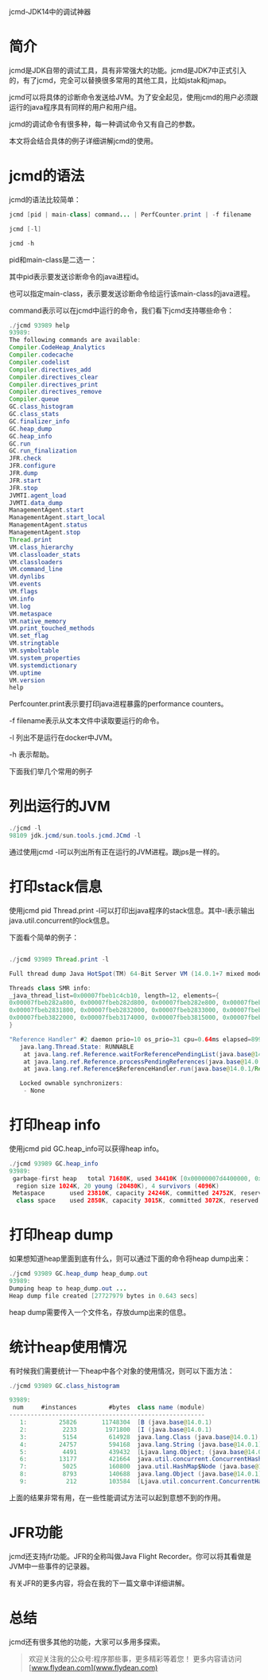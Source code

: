 jcmd-JDK14中的调试神器

# 简介

jcmd是JDK自带的调试工具，具有非常强大的功能。jcmd是JDK7中正式引入的，有了jcmd，完全可以替换很多常用的其他工具，比如jstak和jmap。

jcmd可以将具体的诊断命令发送给JVM。为了安全起见，使用jcmd的用户必须跟运行的java程序具有同样的用户和用户组。

jcmd的调试命令有很多种，每一种调试命令又有自己的参数。

本文将会结合具体的例子详细讲解jcmd的使用。

# jcmd的语法

jcmd的语法比较简单：

~~~java
jcmd [pid | main-class] command... | PerfCounter.print | -f filename

jcmd [-l]

jcmd -h
~~~

pid和main-class是二选一：

其中pid表示要发送诊断命令的java进程id。

也可以指定main-class，表示要发送诊断命令给运行该main-class的java进程。

command表示可以在jcmd中运行的命令，我们看下jcmd支持哪些命令：

~~~java
./jcmd 93989 help
93989:
The following commands are available:
Compiler.CodeHeap_Analytics
Compiler.codecache
Compiler.codelist
Compiler.directives_add
Compiler.directives_clear
Compiler.directives_print
Compiler.directives_remove
Compiler.queue
GC.class_histogram
GC.class_stats
GC.finalizer_info
GC.heap_dump
GC.heap_info
GC.run
GC.run_finalization
JFR.check
JFR.configure
JFR.dump
JFR.start
JFR.stop
JVMTI.agent_load
JVMTI.data_dump
ManagementAgent.start
ManagementAgent.start_local
ManagementAgent.status
ManagementAgent.stop
Thread.print
VM.class_hierarchy
VM.classloader_stats
VM.classloaders
VM.command_line
VM.dynlibs
VM.events
VM.flags
VM.info
VM.log
VM.metaspace
VM.native_memory
VM.print_touched_methods
VM.set_flag
VM.stringtable
VM.symboltable
VM.system_properties
VM.systemdictionary
VM.uptime
VM.version
help
~~~

Perfcounter.print表示要打印java进程暴露的performance counters。

-f filename表示从文本文件中读取要运行的命令。

-l 列出不是运行在docker中JVM。

-h 表示帮助。

下面我们举几个常用的例子

# 列出运行的JVM 

~~~java
./jcmd -l
98109 jdk.jcmd/sun.tools.jcmd.JCmd -l
~~~

通过使用jcmd -l可以列出所有正在运行的JVM进程。跟jps是一样的。

# 打印stack信息

使用jcmd pid Thread.print -l可以打印出java程序的stack信息。其中-l表示输出java.util.concurrent的lock信息。

下面看个简单的例子：

~~~java

./jcmd 93989 Thread.print -l

Full thread dump Java HotSpot(TM) 64-Bit Server VM (14.0.1+7 mixed mode, sharing):

Threads class SMR info:
_java_thread_list=0x00007fbeb1c4cb10, length=12, elements={
0x00007fbeb282a800, 0x00007fbeb282d800, 0x00007fbeb282e800, 0x00007fbeb2830800,
0x00007fbeb2831800, 0x00007fbeb2832000, 0x00007fbeb2833000, 0x00007fbeb3831000,
0x00007fbeb3822000, 0x00007fbeb3174000, 0x00007fbeb3815000, 0x00007fbeb226f800
}

"Reference Handler" #2 daemon prio=10 os_prio=31 cpu=0.64ms elapsed=8996.59s tid=0x00007fbeb282a800 nid=0x4703 waiting on condition  [0x000070000440d000]
   java.lang.Thread.State: RUNNABLE
	at java.lang.ref.Reference.waitForReferencePendingList(java.base@14.0.1/Native Method)
	at java.lang.ref.Reference.processPendingReferences(java.base@14.0.1/Reference.java:241)
	at java.lang.ref.Reference$ReferenceHandler.run(java.base@14.0.1/Reference.java:213)

   Locked ownable synchronizers:
	- None
~~~

# 打印heap info

使用jcmd pid GC.heap_info可以获得heap info。

~~~java
./jcmd 93989 GC.heap_info
93989:
 garbage-first heap   total 71680K, used 34410K [0x00000007d4400000, 0x0000000800000000)
  region size 1024K, 20 young (20480K), 4 survivors (4096K)
 Metaspace       used 23810K, capacity 24246K, committed 24752K, reserved 1071104K
  class space    used 2850K, capacity 3015K, committed 3072K, reserved 1048576K

~~~

# 打印heap dump

如果想知道heap里面到底有什么，则可以通过下面的命令将heap dump出来：

~~~java
./jcmd 93989 GC.heap_dump heap_dump.out
93989:
Dumping heap to heap_dump.out ...
Heap dump file created [27727979 bytes in 0.643 secs]
~~~

heap dump需要传入一个文件名，存放dump出来的信息。

# 统计heap使用情况

有时候我们需要统计一下heap中各个对象的使用情况，则可以下面方法：

~~~java
./jcmd 93989 GC.class_histogram

93989:
 num     #instances         #bytes  class name (module)
-------------------------------------------------------
   1:         25826       11748304  [B (java.base@14.0.1)
   2:          2233        1971800  [I (java.base@14.0.1)
   3:          5154         614928  java.lang.Class (java.base@14.0.1)
   4:         24757         594168  java.lang.String (java.base@14.0.1)
   5:          4491         439432  [Ljava.lang.Object; (java.base@14.0.1)
   6:         13177         421664  java.util.concurrent.ConcurrentHashMap$Node (java.base@14.0.1)
   7:          5025         160800  java.util.HashMap$Node (java.base@14.0.1)
   8:          8793         140688  java.lang.Object (java.base@14.0.1)
   9:           212         103584  [Ljava.util.concurrent.ConcurrentHashMap$Node; (java.base@14.0.1)
~~~

上面的结果非常有用，在一些性能调试方法可以起到意想不到的作用。

# JFR功能

jcmd还支持jfr功能。JFR的全称叫做Java Flight Recorder。你可以将其看做是JVM中一些事件的记录器。

有关JFR的更多内容，将会在我的下一篇文章中详细讲解。

# 总结

jcmd还有很多其他的功能，大家可以多用多探索。

> 欢迎关注我的公众号:程序那些事，更多精彩等着您！
> 更多内容请访问 [www.flydean.com](www.flydean.com)



